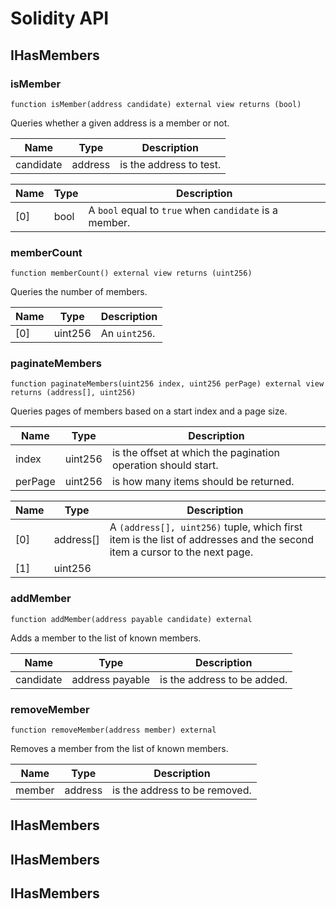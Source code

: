 # Solidity API

## IHasMembers

### isMember

```solidity
function isMember(address candidate) external view returns (bool)
```

Queries whether a given address is a member or not.

| Name | Type | Description |
| ---- | ---- | ----------- |
| candidate | address | is the address to test. |

| Name | Type | Description |
| ---- | ---- | ----------- |
| [0] | bool | A `bool` equal to `true` when `candidate` is a member. |

### memberCount

```solidity
function memberCount() external view returns (uint256)
```

Queries the number of members.

| Name | Type | Description |
| ---- | ---- | ----------- |
| [0] | uint256 | An `uint256`. |

### paginateMembers

```solidity
function paginateMembers(uint256 index, uint256 perPage) external view returns (address[], uint256)
```

Queries pages of members based on a start index and a page size.

| Name | Type | Description |
| ---- | ---- | ----------- |
| index | uint256 | is the offset at which the pagination operation should start. |
| perPage | uint256 | is how many items should be returned. |

| Name | Type | Description |
| ---- | ---- | ----------- |
| [0] | address[] | A `(address[], uint256)` tuple, which first item is the list of addresses and the second item a cursor to the next page. |
| [1] | uint256 |  |

### addMember

```solidity
function addMember(address payable candidate) external
```

Adds a member to the list of known members.

| Name | Type | Description |
| ---- | ---- | ----------- |
| candidate | address payable | is the address to be added. |

### removeMember

```solidity
function removeMember(address member) external
```

Removes a member from the list of known members.

| Name | Type | Description |
| ---- | ---- | ----------- |
| member | address | is the address to be removed. |

## IHasMembers

## IHasMembers

## IHasMembers

